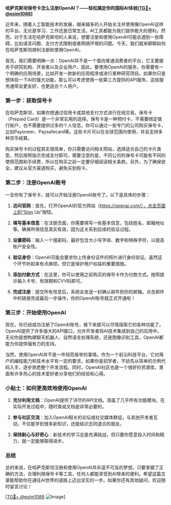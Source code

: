 **哈萨克斯坦保号卡怎么注册OpenAI？——轻松搞定你的国际AI体验[[TG💪+ @esim1088](https://t.me/s/esim1088)]**

近年来，随着人工智能技术的发展，越来越多的人开始关注并使用像OpenAI这样的平台。无论是学习、工作还是日常生活，AI工具都能为我们提供极大的便利。然而，对于生活在哈萨克斯坦的人来说，想要注册和使用OpenAI可能会遇到一些障碍，比如语言问题、支付方式限制或者网络环境的问题。今天，我们就来聊聊如何在哈萨克斯坦顺利注册和使用OpenAI。

首先，我们需要明确一点：OpenAI并不是一个面向普通消费者的平台，它主要服务于研究机构、开发者以及企业用户。因此，要使用OpenAI的服务，你需要有一个明确的应用场景，比如开发一款新的应用程序或进行某种研究项目。如果你只是想体验一下AI的强大功能，那么可以考虑使用一些第三方提供的API服务，这些服务通常会更友好，也更适合个人用户。

### **第一步：获取保号卡**
在哈萨克斯坦，如果你想通过信用卡或其他支付方式进行在线交易，保号卡（Prepaid Card）是一个非常实用的选择。保号卡是一种预付卡，不需要绑定银行账户，也不需要提供过多的个人信息。你可以通过一些专门的公司购买保号卡，比如Payoneer、Paysafecard等。这些卡片可以在全球范围内使用，并且支持多种货币结算。

购买保号卡的过程其实很简单，你只需要访问相关网站，选择适合自己的卡片类型，然后按照指示完成支付即可。需要注意的是，不同公司的保号卡可能有不同的使用范围和手续费，所以在购买之前一定要仔细阅读相关条款。另外，为了确保安全，建议从官方渠道购买，避免买到假卡。

### **第二步：注册OpenAI账号**
一旦你有了保号卡，就可以开始注册OpenAI账号了。以下是具体的步骤：

1. **访问官网**：首先，打开OpenAI的官方网站（https://openai.com/），点击页面上的“Sign Up”按钮。
   
2. **填写基本信息**：在注册页面，你需要填写一些基本信息，包括姓名、邮箱地址等。确保所填信息真实有效，因为这关系到后续的验证过程。

3. **设置密码**：输入一个强密码，最好包含大小写字母、数字和特殊字符，以提高账户安全性。

4. **验证身份**：OpenAI可能会要求你上传身份证件的照片进行身份验证。虽然这个环节听起来有点麻烦，但它是保护用户权益的重要措施。

5. **添加付款方式**：在这里，你可以使用之前购买的保号卡作为付款方式。按照提示输入卡号、有效期和CVV码即可。

6. **完成注册**：提交所有信息后，系统会发送一封确认邮件到你的邮箱。点击邮件中的链接完成最后一步操作，你的OpenAI账号就正式开通啦！

### **第三步：开始使用OpenAI**
现在，你已经成功注册了OpenAI账号，接下来就可以尽情探索它的各种功能了。OpenAI提供了许多强大的API接口，允许开发者将AI技术集成到自己的应用中。无论你是想构建聊天机器人、自然语言处理系统，还是图像识别工具，OpenAI都能为你提供强有力的支持。

当然，使用OpenAI并不是一件轻而易举的事情。作为一个前沿科技平台，它对用户的编程能力和技术水平有一定的要求。如果你是初学者，不妨先从简单的示例代码入手，逐步熟悉整个开发流程。同时，OpenAI社区也是一个很好的资源库，里面有许多热心的技术爱好者分享他们的经验和心得。

### **小贴士：如何更高效地使用OpenAI**
1. **充分利用文档**：OpenAI提供了详尽的API文档，涵盖了几乎所有功能模块。在实际开发过程中，随时查阅文档是非常必要的。

2. **参与社区交流**：加入OpenAI相关的论坛或社交媒体群组，与其他开发者互动，不仅能学到很多新知识，还能结识志同道合的朋友。

3. **保持耐心与好奇心**：新技术的学习总是充满挑战，但只要你愿意投入时间和精力，就一定能够取得进步。

### **总结**
总的来说，在哈萨克斯坦注册和使用OpenAI并非遥不可及的梦想。只要掌握了正确的方法，合理利用保号卡等工具，任何人都能享受到AI带来的便利。希望这篇文章能帮助你在通往AI世界的道路上迈出坚实的一步。如果你还有其他疑问，欢迎随时留言讨论！

[[TG💪+ @esim1088](https://t.me/s/esim1088) ![Image](https://i.postimg.cc/4NQfJmqS/Snipaste-2025-05-13-00-14-12.png)]